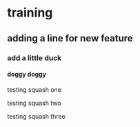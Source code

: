 # training

## adding a line for new feature

### add a little duck

#### doggy doggy

testing squash one

testing squash two

testing squash three
